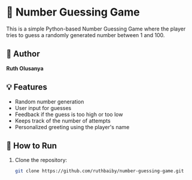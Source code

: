 # 🎯 Number Guessing Game

This is a simple Python-based Number Guessing Game where the player tries to guess a randomly generated number between 1 and 100.

## 👤 Author
**Ruth Olusanya**

## 💡 Features
- Random number generation
- User input for guesses
- Feedback if the guess is too high or too low
- Keeps track of the number of attempts
- Personalized greeting using the player's name

## 🚀 How to Run

1. Clone the repository:
   ```bash
   git clone https://github.com/ruthbaiby/number-guessing-game.git
